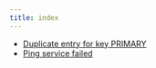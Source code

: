 ```yaml
---
title: index
---
```

* [Duplicate entry for key PRIMARY](Duplicate_entry_for_key_PRIMARY.md)
* [Ping service failed](Ping_service_failed.md)
